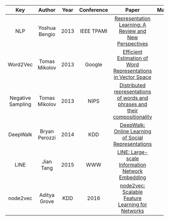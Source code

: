 |Key|Author|Year|Conference|Paper|Mark|
|:-:|:----:|:--:|:--------:|:---:|:--:|
|NLP|Yoshua Bengio|2013|IEEE TPAMI|[Representation Learning: A Review and New Perspectives](https://arxiv.org/pdf/1206.5538.pdf)|
|Word2Vec|Tomas Mikolov|2013|Google|[Efficient Estimation of Word Representations in Vector Space](http://arxiv.org/abs/1301.3781)|
|Negative Sampling|Tomas Mikolov|2013|NIPS|[Distributed representations of words and phrases and their compositionality](https://papers.nips.cc/paper/5021-distributed-representations-of-words-and-phrases-and-their-compositionality.pdf)|
|DeepWalk|Bryan Perozzi|2014|KDD|[DeepWalk: Online Learning of Social Representations](https://arxiv.org/pdf/1403.6652.pdf)|
|LINE|Jian Tang|2015|WWW|[LINE: Large-scale Information Network Embedding](https://arxiv.org/pdf/1503.03578.pdf)|
|node2vec|Aditya Grove|KDD|2016|[node2vec: Scalable Feature Learning for Networks](http://shichuan.org/hin/topic/Embedding/2016.%20node2vec%20Scalable%20Feature%20Learning%20for%20Networks.pdf)|

